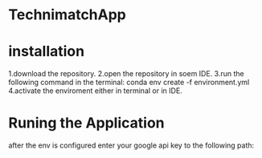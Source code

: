 ﻿# TechnimatchApp
# installation
1.download the repository.
2.open the repository in soem IDE.
3.run the following command in the terminal:
conda env create -f environment.yml
4.activate the enviroment either in terminal or in IDE.
# Runing the Application
after the env is configured enter your google api key to the following path:

